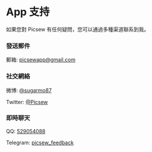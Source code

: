# App 支持

如果您對 Picsew 有任何疑問，您可以通過多種渠道聯系到我。

### 發送郵件

<i class="fa fa-envelope"></i> 郵箱: [picsewapp@gmail.com](mailto:picsewapp@gmail.com)

### 社交網絡

<i class="fa fa-weibo"></i> 微博: [@sugarmo87](https://weibo.com/sugarmo)

<i class="fa fa-twitter"></i> Twitter: [@Picsew](https://twitter.com/Picsew)

### 即時聊天

<i class="fa fa-qq"></i> QQ: [529054088](https://jq.qq.com/?_wv=1027&k=5AjFr4f)

<i class="fa fa-paper-plane"></i> Telegram: [picsew_feedback](https://t.me/picsew_feedback)
